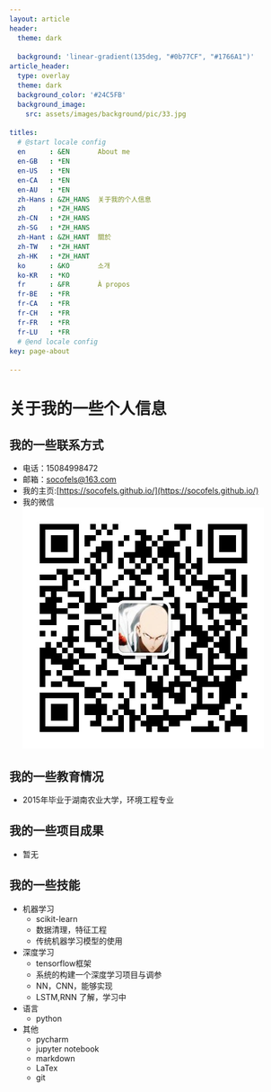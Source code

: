 ```yaml
---
layout: article
header:
  theme: dark

  background: 'linear-gradient(135deg, "#0b77CF", "#1766A1")'
article_header:
  type: overlay
  theme: dark
  background_color: '#24C5FB'
  background_image:
    src: assets/images/background/pic/33.jpg

titles:
  # @start locale config
  en      : &EN       About me
  en-GB   : *EN
  en-US   : *EN
  en-CA   : *EN
  en-AU   : *EN
  zh-Hans : &ZH_HANS  关于我的个人信息
  zh      : *ZH_HANS
  zh-CN   : *ZH_HANS
  zh-SG   : *ZH_HANS
  zh-Hant : &ZH_HANT  關於
  zh-TW   : *ZH_HANT
  zh-HK   : *ZH_HANT
  ko      : &KO       소개
  ko-KR   : *KO
  fr      : &FR       À propos
  fr-BE   : *FR
  fr-CA   : *FR
  fr-CH   : *FR
  fr-FR   : *FR
  fr-LU   : *FR
  # @end locale config
key: page-about

---
```

# 关于我的一些个人信息
## 我的一些联系方式
- 电话：15084998472
- 邮箱：socofels@163.com
- 我的主页:[https://socofels.github.io/](https://socofels.github.io/)
- 我的微信
![二维码](assets/images/self_inf/we_chat.png)
## 我的一些教育情况
- 2015年毕业于湖南农业大学，环境工程专业
## 我的一些项目成果
- 暂无
## 我的一些技能
- 机器学习
    - scikit-learn
    - 数据清理，特征工程
    - 传统机器学习模型的使用
- 深度学习
    - tensorflow框架
    - 系统的构建一个深度学习项目与调参
    - NN，CNN，能够实现
    - LSTM,RNN 了解，学习中
- 语言
    - python
- 其他
    - pycharm
    - jupyter notebook
    - markdown
    - LaTex
    - git
